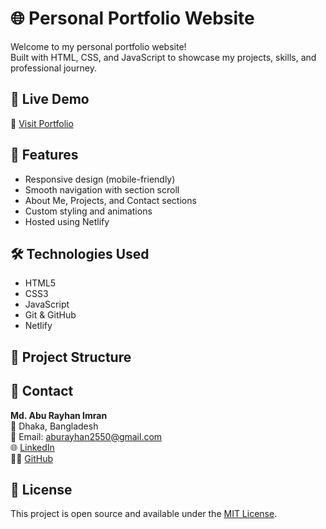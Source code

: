 # 🌐 Personal Portfolio Website

Welcome to my personal portfolio website!  
Built with HTML, CSS, and JavaScript to showcase my projects, skills, and professional journey.

## 🚀 Live Demo

🔗 [Visit Portfolio](https://imran23.netlify.app/)

## 📌 Features

- Responsive design (mobile-friendly)
- Smooth navigation with section scroll
- About Me, Projects, and Contact sections
- Custom styling and animations
- Hosted using Netlify

## 🛠️ Technologies Used

- HTML5  
- CSS3  
- JavaScript  
- Git & GitHub  
- Netlify

## 📂 Project Structure


## 📧 Contact

**Md. Abu Rayhan Imran**  
📍 Dhaka, Bangladesh  
📧 Email: aburayhan2550@gmail.com  
🌐 [LinkedIn](https://linkedin.com/in/your-profile)  
🧑‍💻 [GitHub](https://github.com/imranbd23)

## 📜 License

This project is open source and available under the [MIT License](LICENSE).
